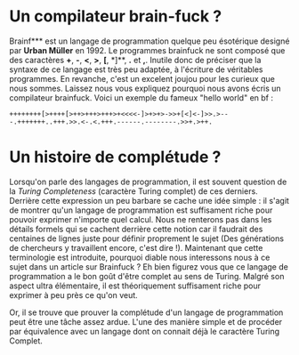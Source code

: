 # Un compilateur brain-fuck ?

Brainf*** est un langage de programmation quelque peu ésotérique designé par **Urban Müller** en 1992. Le programmes brainfuck ne sont composé que des caractères **+**, **-**, **<**, **>**, **[**, *]**, **.** et **,**.
Inutile donc de préciser que la syntaxe de ce langage est très peu adaptée, à l'écriture de véritables programmes. En revanche, c'est un excelent joujou pour les curieux que nous sommes. Laissez nous vous expliquez pourquoi nous avons écris un compilateur brainfuck.
Voici un exemple du fameux "hello world" en bf :

```brainfuck
++++++++[>++++[>++>+++>+++>+<<<<-]>+>+>->>+[<]<-]>>.>---.+++++++..+++.>>.<-.<.+++.------.--------.>>+.>++.
```

# Un histoire de complétude ?

Lorsqu'on parle des langages de programmation, il est souvent question de la *Turing Completeness* (caractère Turing complet) de ces derniers.
Derrière cette expression un peu barbare se cache une idée simple : il s'agit de montrer qu'un langage de programmation est suffisament riche pour pouvoir exprimer n'importe quel calcul. Nous ne renterons pas dans les détails formels qui se cachent derrière cette notion car il faudrait des centaines de lignes juste pour définir proprement le sujet (Des générations de chercheurs y travaillent encore, c'est dire !).
Maintenant que cette terminologie est introduite, pourquoi diable nous interessons nous à ce sujet dans un article sur Brainfuck ? Eh bien figurez vous que ce langage de programmation a le bon goût d'être complet au sens de Turing. Malgré son aspect ultra élémentaire, il est théoriquement suffisament riche pour exprimer à peu près ce qu'on veut.

Or, il se trouve que prouver la complétude d'un langage de programmation peut être une tâche assez ardue. L'une des manière simple et de procéder par équivalence avec un langage dont on connait déjà le caractère Turing Complet.

